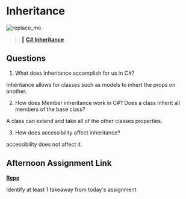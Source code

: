 # Inheritance

![replace_me](https://codeworks.blob.core.windows.net/public/assets/img/illustrations/placeholder.svg)

> **📖 [C# Inheritance](https://codeworksacademy.com/fs-student-guide/resources/wk10/04-Inheritance)**

## Questions

1. What does Inheritance accomplish for us in C#?

Inheritance allows for classes such as models to inhert the props on another. 

2. How does Member inheritance work in C#? Does a class inherit all members of the base class?

A class can extend and take all of the other classes properties.

3. How does accessibility affect inheritance?

accessibility does not affect it. 

## Afternoon Assignment Link

**[Repo](https://github.com/JonathonMcNamara/RecipeBook)**

Identify at least 1 takeaway from today's assignment
